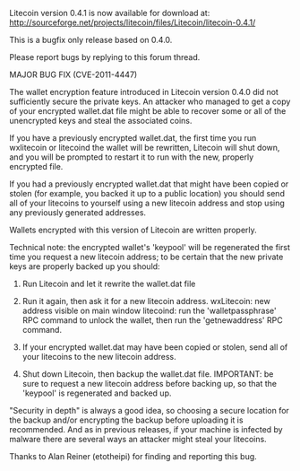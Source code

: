 Litecoin version 0.4.1 is now available for download at:
http://sourceforge.net/projects/litecoin/files/Litecoin/litecoin-0.4.1/

This is a bugfix only release based on 0.4.0.

Please report bugs by replying to this forum thread.

MAJOR BUG FIX  (CVE-2011-4447)

The wallet encryption feature introduced in Litecoin version 0.4.0 did not sufficiently secure the private keys. An attacker who
managed to get a copy of your encrypted wallet.dat file might be able to recover some or all of the unencrypted keys and steal the
associated coins.

If you have a previously encrypted wallet.dat, the first time you run wxlitecoin or litecoind the wallet will be rewritten, Litecoin will
shut down, and you will be prompted to restart it to run with the new, properly encrypted file.

If you had a previously encrypted wallet.dat that might have been copied or stolen (for example, you backed it up to a public
location) you should send all of your litecoins to yourself using a new litecoin address and stop using any previously generated addresses.

Wallets encrypted with this version of Litecoin are written properly.

Technical note: the encrypted wallet's 'keypool' will be regenerated the first time you request a new litecoin address; to be certain that the
new private keys are properly backed up you should:

1. Run Litecoin and let it rewrite the wallet.dat file

2. Run it again, then ask it for a new litecoin address.
wxLitecoin: new address visible on main window
litecoind: run the 'walletpassphrase' RPC command to unlock the wallet,  then run the 'getnewaddress' RPC command.

3. If your encrypted wallet.dat may have been copied or stolen, send all of your litecoins to the new litecoin address.

4. Shut down Litecoin, then backup the wallet.dat file.
IMPORTANT: be sure to request a new litecoin address before backing up, so that the 'keypool' is regenerated and backed up.

"Security in depth" is always a good idea, so choosing a secure location for the backup and/or encrypting the backup before uploading it is recommended. And as in previous releases, if your machine is infected by malware there are several ways an attacker might steal your litecoins.

Thanks to Alan Reiner (etotheipi) for finding and reporting this bug.
